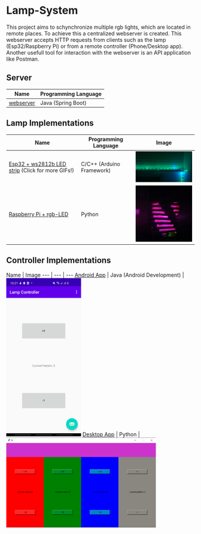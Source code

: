 # Lamp-System

This project aims to schynchronize multiple rgb lights, which are located in remote places. To achieve this a centralized webserver is created. This webserver accepts HTTP requests from clients such as the lamp (Esp32/Raspberry Pi) or from a remote controller (Phone/Desktop app). Another usefull tool for interaction with the webserver is an API application like Postman.

## Server
Name | Programming Language
--- | ---
[webserver](./Server/) | Java (Spring Boot)

## Lamp Implementations
Name | Programming Language | Image 
--- | --- | ---
[Esp32 + ws2812b LED strip](./Esp32/) (Click for more GIFs!) | C/C++ (Arduino Framework) | <img src="./Images/FlashMode.gif" width="300" />
[Raspberry Pi + rgb-LED](./RaspberryPi/) | Python | <img src="./Images/RaspberryPi.png" width="300" />

## Controller Implementations
Name | Image
--- | --- | ---
[Android App](./Android/) | Java (Android Development) | <img src="./Images/AndroidApp.jpeg" width="200" />
[Desktop App](./Frontend/) | Python | <img src="./Images/DesktopApp.png" width="400" />